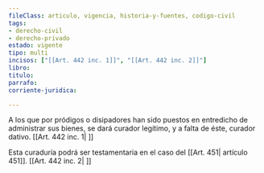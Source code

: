 ```yaml
---
fileClass: articulo, vigencia, historia-y-fuentes, codigo-civil
tags:
- derecho-civil
- derecho-privado
estado: vigente
tipo: multi
incisos: ["[[Art. 442 inc. 1]]", "[[Art. 442 inc. 2]]"]
libro:
titulo:
parrafo:
corriente-juridica:

---
```

A los que por pródigos o disipadores han sido puestos en entredicho de administrar sus bienes, se dará curador legítimo, y a falta de éste, curador dativo. [[Art. 442 inc. 1| ]]

Esta curaduría podrá ser testamentaria en el caso del [[Art. 451| artículo 451]]. [[Art. 442 inc. 2| ]]